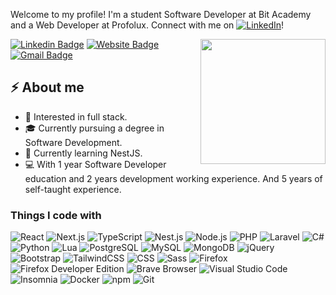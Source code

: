 Welcome to my profile! I'm a student Software Developer at Bit Academy and a Web Developer at Profolux. Connect with me on [![LinkedIn](LinkedIn)](https://www.linkedin.com/in/zep-heijmans-11a080201/)!

<img align='right' src='https://64.media.tumblr.com/tumblr_lkuawqNwOp1qhfyv3o1_400.gif' width='200"'>


[![Linkedin Badge](https://img.shields.io/badge/ZepHeijmans-blue?style=flat-square&logo=Linkedin&logoColor=white&link=https://www.linkedin.com/in/zep-heijmans-11a080201/)](https://www.linkedin.com/in/zep-heijmans-11a080201/)
[![Website Badge](https://img.shields.io/badge/zepheijmans-e34f26?style=flat-square&logo=HTML5&logoColor=white&link=https://zepheijmans.nl/)](https://zepheijmans.nl/)
[![Gmail Badge](https://img.shields.io/badge/heijmanszep@gmail.com-d14836?style=flat-square&logo=Gmail&logoColor=white&link=mailto:heijmanszep@gmail.com)](mailto:heijmanszep@gmail.com)
## ⚡ About me
- 🧐 Interested in full stack.
- 🎓 Currently pursuing a degree in Software Development.
- 🌱 Currently learning NestJS.
- 💻 With 1 year Software Developer education and 2 years development working experience. And 5 years of self-taught experience.

### Things I code with

<div>
  <img src="https://shields.io/badge/react-00B5E2?logo=react&logoColor=white&style=for-the-badge" alt="React">
  <img src="https://shields.io/badge/Next.js-000000?logo=next.js&logoColor=white&style=for-the-badge" alt="Next.js">
  <img src="https://shields.io/badge/TypeScript-blue?logo=typescript&logoColor=white&style=for-the-badge" alt="TypeScript">
  <img src="https://shields.io/badge/Nest.js-red?logo=nestjs&logoColor=white&style=for-the-badge" alt="Nest.js">
  <img src="https://shields.io/badge/Node.js-339933?logo=node.js&logoColor=white&style=for-the-badge" alt="Node.js">
  <img src="https://shields.io/badge/PHP-777BB4?logo=php&logoColor=white&style=for-the-badge" alt="PHP">
  <img src="https://shields.io/badge/Laravel-FF2D20?logo=laravel&logoColor=white&style=for-the-badge" alt="Laravel">
  <img src="https://img.shields.io/badge/C%23-239120?logo=c-sharp&logoColor=white&style=for-the-badge" alt="C#">
  <img src="https://img.shields.io/badge/Python-3776AB?logo=python&logoColor=white&style=for-the-badge" alt="Python">
  <img src="https://shields.io/badge/Lua-blue?logo=lua&logoColor=white&style=for-the-badge" alt="Lua">
  <img src="https://shields.io/badge/PostgreSQL-4169E1?logo=postgresql&logoColor=white&style=for-the-badge" alt="PostgreSQL"> 
  <img src="https://shields.io/badge/MySQL-4479A1?logo=mysql&logoColor=white&style=for-the-badge" alt="MySQL">
  <img src="https://shields.io/badge/MongoDB-47A248?logo=mongodb&logoColor=white&style=for-the-badge" alt="MongoDB">
  <img src="https://shields.io/badge/jQuery-0769AD?logo=jquery&logoColor=white&style=for-the-badge" alt="jQuery">
  <img src="https://shields.io/badge/Bootstrap-563D7C?logo=bootstrap&logoColor=white&style=for-the-badge" alt="Bootstrap">
  <img src="https://shields.io/badge/TailwindCSS-38B2AC?logo=tailwind-css&logoColor=white&style=for-the-badge" alt="TailwindCSS">
  <img src="https://shields.io/badge/CSS-1572B6?logo=css3&logoColor=white&style=for-the-badge" alt="CSS">
  <img src="https://shields.io/badge/Sass-CC6699?logo=sass&logoColor=white&style=for-the-badge" alt="Sass">
  
  <img src="https://shields.io/badge/Firefox-FF7139?logo=firefox&logoColor=white&style=for-the-badge" alt="Firefox">
  <img src="https://shields.io/badge/Firefox_Developer_Edition-FFA600?logo=firefox-browser&logoColor=white&style=for-the-badge" alt="Firefox Developer Edition">
  <img src="https://shields.io/badge/Brave-FB542B?logo=brave&logoColor=white&style=for-the-badge" alt="Brave Browser"> 
  <img src="https://shields.io/badge/Visual_Studio_Code-007ACC?logo=visual-studio-code&logoColor=white&style=for-the-badge" alt="Visual Studio Code">
  <img src="https://shields.io/badge/Insomnia-5849BE?logo=insomnia&logoColor=white&style=for-the-badge" alt="Insomnia">
  <img src="https://shields.io/badge/Docker-2496ED?logo=docker&logoColor=white&style=for-the-badge" alt="Docker">
  <img src="https://shields.io/badge/npm-CB3837?logo=npm&logoColor=white&style=for-the-badge" alt="npm">
  <img src="https://shields.io/badge/Git-F05032?logo=git&logoColor=white&style=for-the-badge" alt="Git">
</div>
